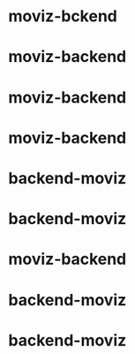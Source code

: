 # moviz-bckend
# moviz-backend
# moviz-backend
# moviz-backend
# backend-moviz
# backend-moviz
# moviz-backend
# backend-moviz
# backend-moviz
